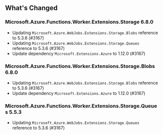 ## What's Changed

<!-- Please add your release notes in the following format:
- My change description (#PR/#issue)
-->

### Microsoft.Azure.Functions.Worker.Extensions.Storage 6.8.0

- Updating `Microsoft.Azure.WebJobs.Extensions.Storage.Blobs` reference to 5.3.6 (#3167)
- Updating `Microsoft.Azure.WebJobs.Extensions.Storage.Queues` reference to 5.3.6 (#3167)
- Update dependency `Microsoft.Extensions.Azure` to 1.12.0 (#3167)

### Microsoft.Azure.Functions.Worker.Extensions.Storage.Blobs 6.8.0

- Updating `Microsoft.Azure.WebJobs.Extensions.Storage.Blobs` reference to 5.3.6 (#3167)
- Update dependency `Microsoft.Extensions.Azure` to 1.12.0 (#3167)

### Microsoft.Azure.Functions.Worker.Extensions.Storage.Queues 5.5.3

- Updating `Microsoft.Azure.WebJobs.Extensions.Storage.Queues` reference to 5.3.6 (#3167)
